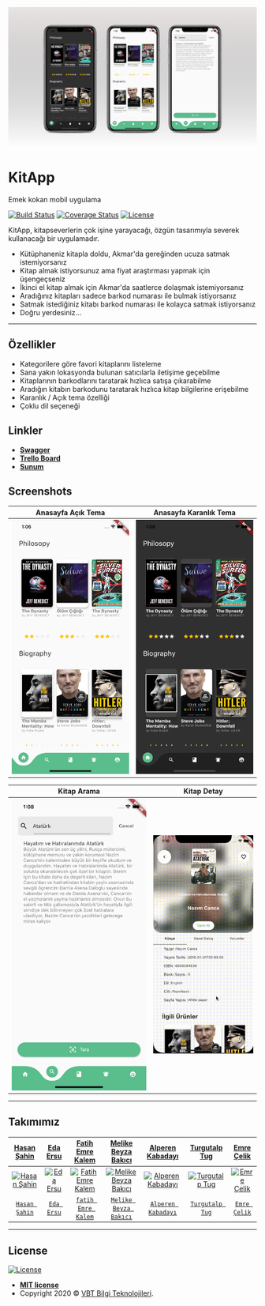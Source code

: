 ![Screenshot](Screenshots/mockup.png)

# KitApp
Emek kokan mobil uygulama

[![Build Status](http://img.shields.io/travis/badges/badgerbadgerbadger.svg?style=flat-square)](https://travis-ci.org/badges/badgerbadgerbadger)  [![Coverage Status](http://img.shields.io/coveralls/badges/badgerbadgerbadger.svg?style=flat-square)](https://coveralls.io/r/badges/badgerbadgerbadger)  [![License](http://img.shields.io/:license-mit-blue.svg?style=flat-square)](http://badges.mit-license.org) 

KitApp, kitapseverlerin çok işine yarayacağı, özgün tasarımıyla severek kullanacağı bir uygulamadır.

  - Kütüphaneniz kitapla doldu, Akmar'da gereğinden ucuza satmak istemiyorsanız
  - Kitap almak istiyorsunuz ama fiyat araştırması yapmak için üşengeçseniz
  - İkinci el kitap almak için Akmar'da saatlerce dolaşmak istemiyorsanız
  - Aradığınız kitapları sadece barkod numarası ile bulmak istiyorsanız
  - Satmak istediğiniz kitabı barkod numarası ile kolayca satmak istiyorsanız
  - Doğru yerdesiniz...

---

## Özellikler

  - Kategorilere göre favori kitaplarını listeleme
  - Sana yakın lokasyonda bulunan satıcılarla iletişime geçebilme
  - Kitaplarının barkodlarını taratarak hızlıca satışa çıkarabilme
  - Aradığın kitabın barkodunu taratarak hızlıca kitap bilgilerine erişebilme
  - Karanlık / Açık tema özelliği
  - Çoklu dil seçeneği

## Linkler
  - <a href="https://hasansahin.net/index.html" >**Swagger**</a>
  - <a href="https://trello.com/b/j8ZvZ3C9/sprint-1" >**Trello Board**</a>
  - <a href="https://www.canva.com/design/DAEIDvCZH1Y/bxlVV-2sQi2LT-Lc_7aHZw/edit" >**Sunum**</a>

## Screenshots

Anasayfa Açık Tema                  |   Anasayfa Karanlık Tema
:------------------------------:|:------------------------------:
![Screenshot](Screenshots/home-light.png)|  ![Screenshot](Screenshots/home-dark.png)

Kitap Arama                  |  Kitap Detay
:---------------------------:|:---------------------------:
![Screenshot](Screenshots/search.png)|  ![Screenshot](Screenshots/book-detail.gif)

---

## Takımımız

| <a href="https://github.com/hasansahinnn" target="_blank">**Hasan Şahin**</a> | <a href="https://github.com/edaersu" target="_blank">**Eda Ersu**</a> | <a href="https://github.com/fatihemree" target="_blank">**Fatih Emre Kalem**</a> | <a href="https://github.com/beyzabakici" target="_blank">**Melike Beyza Bakıcı**</a> | <a href="https://github.com/alperenkbd" target="_blank">**Alperen Kabadayı**</a> | <a href="https://github.com/Turgutalp" target="_blank">**Turgutalp Tug**</a> | <a href="https://github.com/chillxcode" target="_blank">**Emre Çelik**</a> |
| :---: |:---:| :---:| :---:| :---:| :---:| :---:|
| [![Hasan Şahin](https://cutt.ly/cfGEzIt)](https://github.com/hasansahinnn) | [![Eda Ersu](https://cutt.ly/cfGETSn)](https://github.com/edaersu)  | [![Fatih Emre Kalem](https://cutt.ly/UfGEdp3)](https://github.com/fatihemree) | [![Melike Beyza Bakıcı](https://cutt.ly/RfGRrc0)](https://github.com/beyzabakici) | [![Alperen Kabadayı](https://cutt.ly/FfGRzgZ)](https://github.com/alperenkbd) | [![Turgutalp Tug](https://cutt.ly/vfGR0ag)](https://github.com/Turgutalp) | [![Emre Çelik](https://cutt.ly/VfGR71Y)](https://github.com/chillxcode) |
| <a href="https://github.com/hasansahinnn" target="_blank">`Hasan Şahin`</a> | <a href="https://github.com/edaersu" target="_blank">`Eda Ersu`</a> | <a href="https://github.com/fatihemree" target="_blank">`fatih Emre Kalem`</a> | <a href="https://github.com/beyzabakici" target="_blank">`Melike Beyza Bakıcı`</a> | <a href="https://github.com/alperenkbd" target="_blank">`Alperen Kabadayı`</a> | <a href="https://github.com/Turgutalp" target="_blank">`Turgutalp Tug`</a> | <a href="https://github.com/chillxcode" target="_blank">`Emre Çelik`</a> |

---

## License

[![License](http://img.shields.io/:license-mit-blue.svg?style=flat-square)](http://badges.mit-license.org)

- **[MIT license](http://opensource.org/licenses/mit-license.php)**
- Copyright 2020 © <a href="https://www.vbt.com.tr" target="_blank">VBT Bilgi Teknolojileri</a>.